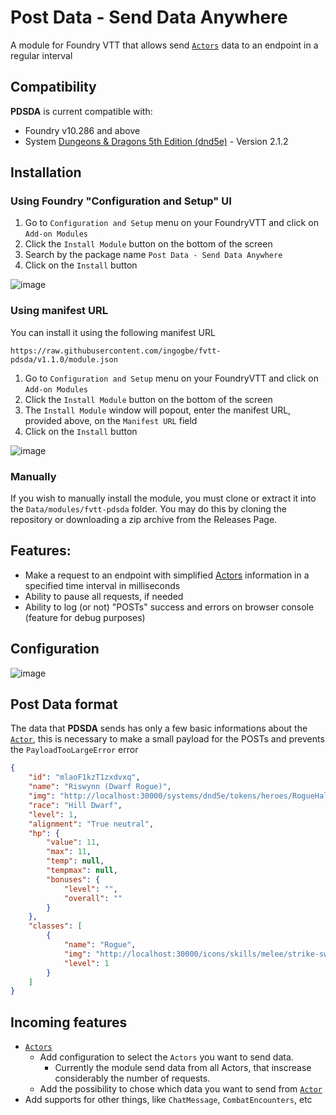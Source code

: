 # Post Data - Send Data Anywhere

A module for Foundry VTT that allows send [`Actors`](https://foundryvtt.com/api/v10/classes/client.Actor.html) data to an endpoint in a regular interval

## Compatibility

**PDSDA** is current compatible with:

- Foundry v10.286 and above
- System [Dungeons & Dragons 5th Edition (dnd5e)](https://github.com/foundryvtt/dnd5e) - Version 2.1.2

## Installation

### Using Foundry "Configuration and Setup" UI

1. Go to `Configuration and Setup` menu on your FoundryVTT and click on `Add-on Modules`
2. Click the `Install Module` button on the bottom of the screen
3. Search by the package name `Post Data - Send Data Anywhere`
4. Click on the `Install` button

![image](https://user-images.githubusercontent.com/6909132/212720161-52852bd7-75a1-46e9-b2eb-3b091cc5dc6a.png)

### Using manifest URL

You can install it using the following manifest URL
```
https://raw.githubusercontent.com/ingogbe/fvtt-pdsda/v1.1.0/module.json
```

1. Go to `Configuration and Setup` menu on your FoundryVTT and click on `Add-on Modules`
2. Click the `Install Module` button on the bottom of the screen
3. The `Install Module` window will popout, enter the manifest URL, provided above, on the `Manifest URL` field
4. Click on the `Install` button

![image](https://user-images.githubusercontent.com/6909132/212720785-334b0303-5e00-4f1a-acc6-268229f18bb0.png)

### Manually

If you wish to manually install the module, you must clone or extract it into the `Data/modules/fvtt-pdsda` folder. You may do this by cloning the repository or downloading a zip archive from the Releases Page.

## Features:

- Make a request to an endpoint with simplified [Actors](https://foundryvtt.com/api/v10/classes/client.Actor.html) information in a specified time interval in milliseconds
- Ability to pause all requests, if needed
- Ability to log (or not) "POSTs" success and errors on browser console (feature for debug purposes)

## Configuration 

![image](https://user-images.githubusercontent.com/6909132/212493507-117a5f7e-ef1d-45bf-96af-8547c9c40b7e.png)

## Post Data format

The data that **PDSDA** sends has only a few basic informations about the [`Actor`](https://foundryvtt.com/api/v10/classes/client.Actor.html), this is necessary to make a small payload for the POSTs and prevents the `PayloadTooLargeError` error

```json
{
    "id": "mlaoF1kzT1zxdvxq",
    "name": "Riswynn (Dwarf Rogue)",
    "img": "http://localhost:30000/systems/dnd5e/tokens/heroes/RogueHalfling.webp",
    "race": "Hill Dwarf",
    "level": 1,
    "alignment": "True neutral",
    "hp": {
        "value": 11,
        "max": 11,
        "temp": null,
        "tempmax": null,
        "bonuses": {
            "level": "",
            "overall": ""
        }
    },
    "classes": [
        {
            "name": "Rogue",
            "img": "http://localhost:30000/icons/skills/melee/strike-sword-stabbed-brown.webp",
            "level": 1
        }
    ]
}
```

## Incoming features

- [`Actors`](https://foundryvtt.com/api/v10/classes/client.Actor.html)
  - Add configuration to select the `Actors` you want to send data.
    - Currently the module send data from all Actors, that inscrease considerably the number of requests.
  - Add the possibility to chose which data you want to send from [`Actor`](https://foundryvtt.com/api/v10/classes/client.Actor.html)
- Add supports for other things, like `ChatMessage`, `CombatEncounters`, etc
